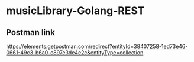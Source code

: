 # musicLibrary-Golang-REST


## Postman link
https://elements.getpostman.com/redirect?entityId=38407258-1ed73e46-0661-49c3-b6a0-c897e3de4e2c&entityType=collection

